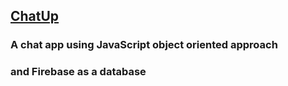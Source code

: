 ## [ChatUp](https://chat-up.netlify.app/)

### A chat app using JavaScript object oriented approach <br>
### and Firebase as a database